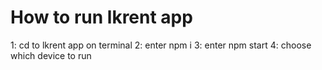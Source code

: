 # How to run lkrent app 
  1: cd to lkrent app on terminal 
  2: enter npm i 
  3: enter npm start 
  4: choose which device to run
